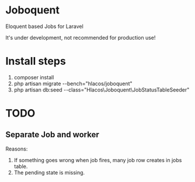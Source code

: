 Joboquent
=========

Eloquent based Jobs for Laravel

It's under development, not recommended for production use!

# Install steps
1. composer install
2. php artisan migrate --bench="hlacos/joboquent"
3. php artisan db:seed --class="Hlacos\Joboquent\JobStatusTableSeeder"

# TODO

## Separate Job and worker

Reasons:
1. If something goes wrong when job fires, many job row creates in jobs table.
2. The pending state is missing.
